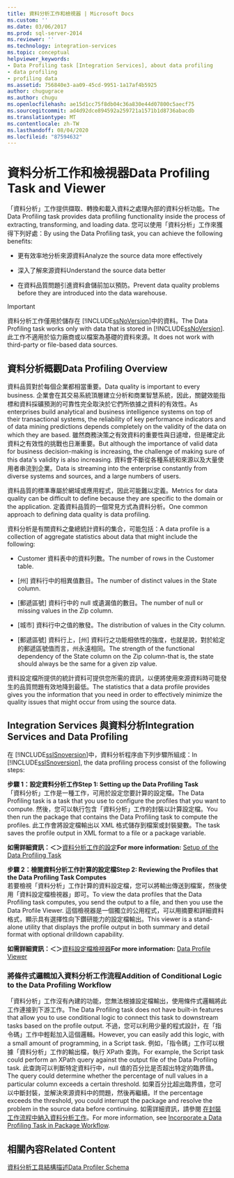 ```yaml
---
title: 資料分析工作和檢視器 | Microsoft Docs
ms.custom: ''
ms.date: 03/06/2017
ms.prod: sql-server-2014
ms.reviewer: ''
ms.technology: integration-services
ms.topic: conceptual
helpviewer_keywords:
- Data Profiling task [Integration Services], about data profiling
- data profiling
- profiling data
ms.assetid: 756840e3-aa09-45cd-9951-1a17af4b5925
author: chugugrace
ms.author: chugu
ms.openlocfilehash: ae15d1cc75f8db04c36a830e44d07800c5aecf75
ms.sourcegitcommit: ad4d92dce894592a259721a1571b1d8736abacdb
ms.translationtype: MT
ms.contentlocale: zh-TW
ms.lasthandoff: 08/04/2020
ms.locfileid: "87594632"
---
```

# <a name="data-profiling-task-and-viewer"></a><span data-ttu-id="8fd0b-102">資料分析工作和檢視器</span><span class="sxs-lookup"><span data-stu-id="8fd0b-102">Data Profiling Task and Viewer</span></span>
  <span data-ttu-id="8fd0b-103">「資料分析」工作提供擷取、轉換和載入資料之處理內部的資料分析功能。</span><span class="sxs-lookup"><span data-stu-id="8fd0b-103">The Data Profiling task provides data profiling functionality inside the process of extracting, transforming, and loading data.</span></span> <span data-ttu-id="8fd0b-104">您可以使用「資料分析」工作來獲得下列好處：</span><span class="sxs-lookup"><span data-stu-id="8fd0b-104">By using the Data Profiling task, you can achieve the following benefits:</span></span>  
  
-   <span data-ttu-id="8fd0b-105">更有效率地分析來源資料</span><span class="sxs-lookup"><span data-stu-id="8fd0b-105">Analyze the source data more effectively</span></span>  
  
-   <span data-ttu-id="8fd0b-106">深入了解來源資料</span><span class="sxs-lookup"><span data-stu-id="8fd0b-106">Understand the source data better</span></span>  
  
-   <span data-ttu-id="8fd0b-107">在資料品質問題引進資料倉儲前加以預防。</span><span class="sxs-lookup"><span data-stu-id="8fd0b-107">Prevent data quality problems before they are introduced into the data warehouse.</span></span>  
  
> [!IMPORTANT]  
>  <span data-ttu-id="8fd0b-108">資料分析工作僅用於儲存在 [!INCLUDE[ssNoVersion](../../includes/ssnoversion-md.md)]中的資料。</span><span class="sxs-lookup"><span data-stu-id="8fd0b-108">The Data Profiling task works only with data that is stored in [!INCLUDE[ssNoVersion](../../includes/ssnoversion-md.md)].</span></span> <span data-ttu-id="8fd0b-109">此工作不適用於協力廠商或以檔案為基礎的資料來源。</span><span class="sxs-lookup"><span data-stu-id="8fd0b-109">It does not work with third-party or file-based data sources.</span></span>  
  
## <a name="data-profiling-overview"></a><span data-ttu-id="8fd0b-110">資料分析概觀</span><span class="sxs-lookup"><span data-stu-id="8fd0b-110">Data Profiling Overview</span></span>  
 <span data-ttu-id="8fd0b-111">資料品質對於每個企業都相當重要。</span><span class="sxs-lookup"><span data-stu-id="8fd0b-111">Data quality is important to every business.</span></span> <span data-ttu-id="8fd0b-112">企業會在其交易系統頂層建立分析和商業智慧系統，因此，關鍵效能指標和資料採礦預測的可靠性完全取決於它們所依據之資料的有效性。</span><span class="sxs-lookup"><span data-stu-id="8fd0b-112">As enterprises build analytical and business intelligence systems on top of their transactional systems, the reliability of key performance indicators and of data mining predictions depends completely on the validity of the data on which they are based.</span></span> <span data-ttu-id="8fd0b-113">雖然商務決策之有效資料的重要性與日遽增，但是確定此資料之有效性的挑戰也日漸重要。</span><span class="sxs-lookup"><span data-stu-id="8fd0b-113">But although the importance of valid data for business decision-making is increasing, the challenge of making sure of this data's validity is also increasing.</span></span> <span data-ttu-id="8fd0b-114">資料會不斷從各種系統和來源以及大量使用者串流到企業。</span><span class="sxs-lookup"><span data-stu-id="8fd0b-114">Data is streaming into the enterprise constantly from diverse systems and sources, and a large numbers of users.</span></span>  
  
 <span data-ttu-id="8fd0b-115">資料品質的標準專屬於網域或應用程式，因此可能難以定義。</span><span class="sxs-lookup"><span data-stu-id="8fd0b-115">Metrics for data quality can be difficult to define because they are specific to the domain or the application.</span></span> <span data-ttu-id="8fd0b-116">定義資料品質的一個常見方式為資料分析。</span><span class="sxs-lookup"><span data-stu-id="8fd0b-116">One common approach to defining data quality is data profiling.</span></span>  
  
 <span data-ttu-id="8fd0b-117">資料分析是有關資料之彙總統計資料的集合，可能包括：</span><span class="sxs-lookup"><span data-stu-id="8fd0b-117">A data profile is a collection of aggregate statistics about data that might include the following:</span></span>  
  
-   <span data-ttu-id="8fd0b-118">Customer 資料表中的資料列數。</span><span class="sxs-lookup"><span data-stu-id="8fd0b-118">The number of rows in the Customer table.</span></span>  
  
-   <span data-ttu-id="8fd0b-119">[州] 資料行中的相異值數目。</span><span class="sxs-lookup"><span data-stu-id="8fd0b-119">The number of distinct values in the State column.</span></span>  
  
-   <span data-ttu-id="8fd0b-120">[郵遞區號] 資料行中的 null 或遺漏值的數目。</span><span class="sxs-lookup"><span data-stu-id="8fd0b-120">The number of null or missing values in the Zip column.</span></span>  
  
-   <span data-ttu-id="8fd0b-121">[城市] 資料行中之值的散發。</span><span class="sxs-lookup"><span data-stu-id="8fd0b-121">The distribution of values in the City column.</span></span>  
  
-   <span data-ttu-id="8fd0b-122">[郵遞區號] 資料行上，[州] 資料行之功能相依性的強度，也就是說，對於給定的郵遞區號值而言，州永遠相同。</span><span class="sxs-lookup"><span data-stu-id="8fd0b-122">The strength of the functional dependency of the State column on the Zip column-that is, the state should always be the same for a given zip value.</span></span>  
  
 <span data-ttu-id="8fd0b-123">資料設定檔所提供的統計資料可提供您所需的資訊，以便將使用來源資料時可能發生的品質問題有效地降到最低。</span><span class="sxs-lookup"><span data-stu-id="8fd0b-123">The statistics that a data profile provides gives you the information that you need in order to effectively minimize the quality issues that might occur from using the source data.</span></span>  
  
## <a name="integration-services-and-data-profiling"></a><span data-ttu-id="8fd0b-124">Integration Services 與資料分析</span><span class="sxs-lookup"><span data-stu-id="8fd0b-124">Integration Services and Data Profiling</span></span>  
 <span data-ttu-id="8fd0b-125">在 [!INCLUDE[ssISnoversion](../../includes/ssisnoversion-md.md)]中，資料分析程序由下列步驟所組成：</span><span class="sxs-lookup"><span data-stu-id="8fd0b-125">In [!INCLUDE[ssISnoversion](../../includes/ssisnoversion-md.md)], the data profiling process consist of the following steps:</span></span>  
  
 <span data-ttu-id="8fd0b-126">**步驟 1：設定資料分析工作**</span><span class="sxs-lookup"><span data-stu-id="8fd0b-126">**Step 1: Setting up the Data Profiling Task**</span></span>  
 <span data-ttu-id="8fd0b-127">「資料分析」工作是一種工作，可用於設定您要計算的設定檔。</span><span class="sxs-lookup"><span data-stu-id="8fd0b-127">The Data Profiling task is a task that you use to configure the profiles that you want to compute.</span></span> <span data-ttu-id="8fd0b-128">然後，您可以執行包含「資料分析」工作的封裝以計算設定檔。</span><span class="sxs-lookup"><span data-stu-id="8fd0b-128">You then run the package that contains the Data Profiling task to compute the profiles.</span></span> <span data-ttu-id="8fd0b-129">此工作會將設定檔輸出以 XML 格式儲存到檔案或封裝變數。</span><span class="sxs-lookup"><span data-stu-id="8fd0b-129">The task saves the profile output in XML format to a file or a package variable.</span></span>  
  
 <span data-ttu-id="8fd0b-130">**如需詳細資訊：＜＞**[資料分析工作的設定](data-profiling-task.md)</span><span class="sxs-lookup"><span data-stu-id="8fd0b-130">**For more information:** [Setup of the Data Profiling Task](data-profiling-task.md)</span></span>  
  
 <span data-ttu-id="8fd0b-131">**步驟 2：檢閱資料分析工作計算的設定檔**</span><span class="sxs-lookup"><span data-stu-id="8fd0b-131">**Step 2: Reviewing the Profiles that the Data Profiling Task Computes**</span></span>  
 <span data-ttu-id="8fd0b-132">若要檢視「資料分析」工作計算的資料設定檔，您可以將輸出傳送到檔案，然後使用「資料設定檔檢視器」即可。</span><span class="sxs-lookup"><span data-stu-id="8fd0b-132">To view the data profiles that the Data Profiling task computes, you send the output to a file, and then you use the Data Profile Viewer.</span></span> <span data-ttu-id="8fd0b-133">這個檢視器是一個獨立的公用程式，可以用摘要和詳細資料格式，顯示具有選擇性向下鑽研能力的設定檔輸出。</span><span class="sxs-lookup"><span data-stu-id="8fd0b-133">This viewer is a stand-alone utility that displays the profile output in both summary and detail format with optional drilldown capability.</span></span>  
  
 <span data-ttu-id="8fd0b-134">**如需詳細資訊：＜＞**[資料設定檔檢視器](data-profile-viewer.md)</span><span class="sxs-lookup"><span data-stu-id="8fd0b-134">**For more information:** [Data Profile Viewer](data-profile-viewer.md)</span></span>  
  
### <a name="addition-of-conditional-logic-to-the-data-profiling-workflow"></a><span data-ttu-id="8fd0b-135">將條件式邏輯加入資料分析工作流程</span><span class="sxs-lookup"><span data-stu-id="8fd0b-135">Addition of Conditional Logic to the Data Profiling Workflow</span></span>  
 <span data-ttu-id="8fd0b-136">「資料分析」工作沒有內建的功能，您無法根據設定檔輸出，使用條件式邏輯將此工作連接到下游工作。</span><span class="sxs-lookup"><span data-stu-id="8fd0b-136">The Data Profiling task does not have built-in features that allow you to use conditional logic to connect this task to downstream tasks based on the profile output.</span></span> <span data-ttu-id="8fd0b-137">不過，您可以利用少量的程式設計，在「指令碼」工作中輕鬆加入這個邏輯。</span><span class="sxs-lookup"><span data-stu-id="8fd0b-137">However, you can easily add this logic, with a small amount of programming, in a Script task.</span></span> <span data-ttu-id="8fd0b-138">例如，「指令碼」工作可以根據「資料分析」工作的輸出檔，執行 XPath 查詢。</span><span class="sxs-lookup"><span data-stu-id="8fd0b-138">For example, the Script task could perform an XPath query against the output file of the Data Profiling task.</span></span> <span data-ttu-id="8fd0b-139">此查詢可以判斷特定資料行中，null 值的百分比是否超出特定的臨界值。</span><span class="sxs-lookup"><span data-stu-id="8fd0b-139">The query could determine whether the percentage of null values in a particular column exceeds a certain threshold.</span></span> <span data-ttu-id="8fd0b-140">如果百分比超出臨界值，您可以中斷封裝，並解決來源資料中的問題，然後再繼續。</span><span class="sxs-lookup"><span data-stu-id="8fd0b-140">If the percentage exceeds the threshold, you could interrupt the package and resolve the problem in the source data before continuing.</span></span> <span data-ttu-id="8fd0b-141">如需詳細資訊，請參閱 [在封裝工作流程中納入資料分析工作](incorporate-a-data-profiling-task-in-package-workflow.md)。</span><span class="sxs-lookup"><span data-stu-id="8fd0b-141">For more information, see [Incorporate a Data Profiling Task in Package Workflow](incorporate-a-data-profiling-task-in-package-workflow.md).</span></span>  
  
## <a name="related-content"></a><span data-ttu-id="8fd0b-142">相關內容</span><span class="sxs-lookup"><span data-stu-id="8fd0b-142">Related Content</span></span>  
 [<span data-ttu-id="8fd0b-143">資料分析工具結構描述</span><span class="sxs-lookup"><span data-stu-id="8fd0b-143">Data Profiler Schema</span></span>](https://go.microsoft.com/fwlink/?LinkId=251524)  
  
  

